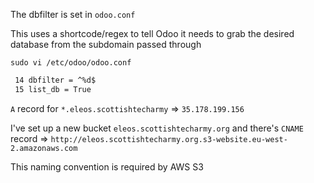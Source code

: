 The dbfilter is set in `odoo.conf`

This uses a shortcode/regex to tell Odoo it needs to grab the desired database from the subdomain passed through

```
sudo vi /etc/odoo/odoo.conf
```

```bash
 14 dbfilter = ^%d$
 15 list_db = True
 ```

 `A` record for `*.eleos.scottishtecharmy` => `35.178.199.156`

 I've set up a new bucket `eleos.scottishtecharmy.org` and there's `CNAME` record =>  `http://eleos.scottishtecharmy.org.s3-website.eu-west-2.amazonaws.com`

 This naming convention is required by AWS S3